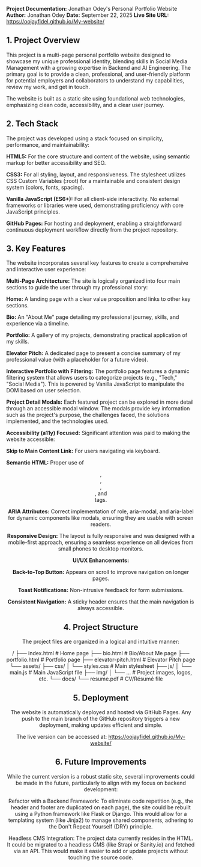 **Project Documentation:** Jonathan Odey's Personal Portfolio Website
**Author:** Jonathan Odey
**Date:** September 22, 2025
**Live Site URL:** https://oojayfidel.github.io/My-website/

## 1. Project Overview
This project is a multi-page personal portfolio website designed to showcase my unique professional identity, blending skills in Social Media Management with a growing expertise in Backend and AI Engineering. The primary goal is to provide a clean, professional, and user-friendly platform for potential employers and collaborators to understand my capabilities, review my work, and get in touch.

The website is built as a static site using foundational web technologies, emphasizing clean code, accessibility, and a clear user journey.

## 2. Tech Stack
The project was developed using a stack focused on simplicity, performance, and maintainability:

**HTML5:** For the core structure and content of the website, using semantic markup for better accessibility and SEO.

**CSS3:** For all styling, layout, and responsiveness. The stylesheet utilizes CSS Custom Variables (:root) for a maintainable and consistent design system (colors, fonts, spacing).

**Vanilla JavaScript (ES6+):** For all client-side interactivity. No external frameworks or libraries were used, demonstrating proficiency with core JavaScript principles.

**GitHub Pages:** For hosting and deployment, enabling a straightforward continuous deployment workflow directly from the project repository.

## 3. Key Features
The website incorporates several key features to create a comprehensive and interactive user experience:

**Multi-Page Architecture:** The site is logically organized into four main sections to guide the user through my professional story:

**Home:** A landing page with a clear value proposition and links to other key sections.

**Bio:** An "About Me" page detailing my professional journey, skills, and experience via a timeline.

**Portfolio:** A gallery of my projects, demonstrating practical application of my skills.

**Elevator Pitch:** A dedicated page to present a concise summary of my professional value (with a placeholder for a future video).

**Interactive Portfolio with Filtering:** The portfolio page features a dynamic filtering system that allows users to categorize projects (e.g., "Tech," "Social Media"). This is powered by Vanilla JavaScript to manipulate the DOM based on user selection.

**Project Detail Modals:** Each featured project can be explored in more detail through an accessible modal window. The modals provide key information such as the project's purpose, the challenges faced, the solutions implemented, and the technologies used.

**Accessibility (a11y) Focused:** Significant attention was paid to making the website accessible:

**Skip to Main Content Link:** For users navigating via keyboard.

**Semantic HTML:** Proper use of <header>, <footer>, <main>, <nav>, and <section> tags.

**ARIA Attributes:** Correct implementation of role, aria-modal, and aria-label for dynamic components like modals, ensuring they are usable with screen readers.

**Responsive Design:** The layout is fully responsive and was designed with a mobile-first approach, ensuring a seamless experience on all devices from small phones to desktop monitors.

**UI/UX Enhancements:**

**Back-to-Top Button:** Appears on scroll to improve navigation on longer pages.

**Toast Notifications:** Non-intrusive feedback for form submissions.

**Consistent Navigation:** A sticky header ensures that the main navigation is always accessible.

## 4. Project Structure
The project files are organized in a logical and intuitive manner:

/
├── index.html                # Home page
├── bio.html                  # Bio/About Me page
├── portfolio.html            # Portfolio page
├── elevator-pitch.html       # Elevator Pitch page
└── assets/
    ├── css/
    │   └── styles.css        # Main stylesheet
    ├── js/
    │   └── main.js           # Main JavaScript file
    ├── img/
    │   └── ...               # Project images, logos, etc.
    └── docs/
        └── resume.pdf        # CV/Résumé file

## 5. Deployment
The website is automatically deployed and hosted via GitHub Pages. Any push to the main branch of the GitHub repository triggers a new deployment, making updates efficient and simple.

The live version can be accessed at: https://oojayfidel.github.io/My-website/

## 6. Future Improvements
While the current version is a robust static site, several improvements could be made in the future, particularly to align with my focus on backend development:

Refactor with a Backend Framework: To eliminate code repetition (e.g., the header and footer are duplicated on each page), the site could be rebuilt using a Python framework like Flask or Django. This would allow for a templating system (like Jinja2) to manage shared components, adhering to the Don't Repeat Yourself (DRY) principle.

Headless CMS Integration: The project data currently resides in the HTML. It could be migrated to a headless CMS (like Strapi or Sanity.io) and fetched via an API. This would make it easier to add or update projects without touching the source code.
